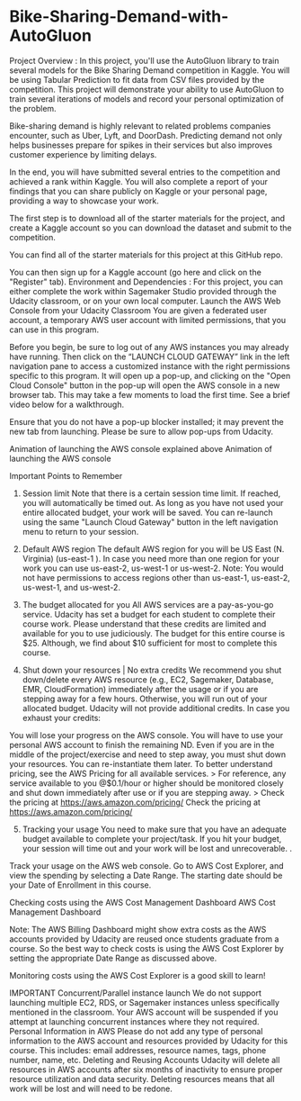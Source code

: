 # Bike-Sharing-Demand-with-AutoGluon
Project Overview :
In this project, you'll use the AutoGluon library to train several models for the Bike Sharing Demand competition in Kaggle. You will be using Tabular Prediction to fit data from CSV files provided by the competition. This project will demonstrate your ability to use AutoGluon to train several iterations of models and record your personal optimization of the problem.

Bike-sharing demand is highly relevant to related problems companies encounter, such as Uber, Lyft, and DoorDash. Predicting demand not only helps businesses prepare for spikes in their services but also improves customer experience by limiting delays.

In the end, you will have submitted several entries to the competition and achieved a rank within Kaggle. You will also complete a report of your findings that you can share publicly on Kaggle or your personal page, providing a way to showcase your work.

The first step is to download all of the starter materials for the project, and create a Kaggle account so you can download the dataset and submit to the competition.

You can find all of the starter materials for this project at this GitHub repo.

You can then sign up for a Kaggle account (go here and click on the "Register" tab).
Environment and Dependencies : 
For this project, you can either complete the work within Sagemaker Studio provided through the Udacity classroom, or on your own local computer.
Launch the AWS Web Console from your Udacity Classroom
You are given a federated user account, a temporary AWS user account with limited permissions, that you can use in this program.

Before you begin, be sure to log out of any AWS instances you may already have running. Then click on the “LAUNCH CLOUD GATEWAY” link in the left navigation pane to access a customized instance with the right permissions specific to this program. It will open up a pop-up, and clicking on the "Open Cloud Console" button in the pop-up will open the AWS console in a new browser tab. This may take a few moments to load the first time. See a brief video below for a walkthrough.

Ensure that you do not have a pop-up blocker installed; it may prevent the new tab from launching. Please be sure to allow pop-ups from Udacity.

Animation of launching the AWS console explained above
Animation of launching the AWS console

Important Points to Remember
1. Session limit
Note that there is a certain session time limit. If reached, you will automatically be timed out. As long as you have not used your entire allocated budget, your work will be saved. You can re-launch using the same "Launch Cloud Gateway" button in the left navigation menu to return to your session.

2. Default AWS region
The default AWS region for you will be US East (N. Virginia) (us-east-1 ). In case you need more than one region for your work you can use us-east-2, us-west-1 or us-west-2. Note: You would not have permissions to access regions other than us-east-1, us-east-2, us-west-1, and us-west-2.

3. The budget allocated for you
All AWS services are a pay-as-you-go service. Udacity has set a budget for each student to complete their course work. Please understand that these credits are limited and available for you to use judiciously. The budget for this entire course is $25. Although, we find about $10 sufficient for most to complete this course.

4. Shut down your resources | No extra credits
We recommend you shut down/delete every AWS resource (e.g., EC2, Sagemaker, Database, EMR, CloudFormation) immediately after the usage or if you are stepping away for a few hours. Otherwise, you will run out of your allocated budget. Udacity will not provide additional credits. In case you exhaust your credits:

You will lose your progress on the AWS console.
You will have to use your personal AWS account to finish the remaining ND. Even if you are in the middle of the project/exercise and need to step away, you must shut down your resources. You can re-instantiate them later. To better understand pricing, see the AWS Pricing for all available services. > For reference, any service available to you @$0.1/hour or higher should be monitored closely and shut down immediately after use or if you are stepping away. >
Check the pricing at https://aws.amazon.com/pricing/
Check the pricing at https://aws.amazon.com/pricing/

5. Tracking your usage
You need to make sure that you have an adequate budget available to complete your project/task. If you hit your budget, your session will time out and your work will be lost and unrecoverable. .

Track your usage on the AWS web console. Go to AWS Cost Explorer, and view the spending by selecting a Date Range. The starting date should be your Date of Enrollment in this course.

Checking costs using the AWS Cost Management Dashboard
AWS Cost Management Dashboard

Note: The AWS Billing Dashboard might show extra costs as the AWS accounts provided by Udacity are reused once students graduate from a course. So the best way to check costs is using the AWS Cost Explorer by setting the appropriate Date Range as discussed above.

Monitoring costs using the AWS Cost Explorer is a good skill to learn!

IMPORTANT
Concurrent/Parallel instance launch
We do not support launching multiple EC2, RDS, or Sagemaker instances unless specifically mentioned in the classroom. Your AWS account will be suspended if you attempt at launching concurrent instances where they not required.
Personal Information in AWS
Please do not add any type of personal information to the AWS account and resources provided by Udacity for this course. This includes: email addresses, resource names, tags, phone number, name, etc.
Deleting and Reusing Accounts
Udacity will delete all resources in AWS accounts after six months of inactivity to ensure proper resource utilization and data security. Deleting resources means that all work will be lost and will need to be redone.
